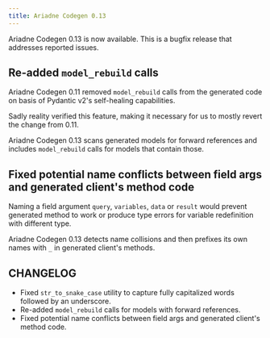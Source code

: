 ```yaml
---
title: Ariadne Codegen 0.13
---
```


Ariadne Codegen 0.13 is now available. This is a bugfix release that addresses reported issues.

<!--truncate-->

## Re-added `model_rebuild` calls

Ariadne Codegen 0.11 removed `model_rebuild` calls from the generated code on basis of Pydantic v2's self-healing capabilities.

Sadly reality verified this feature, making it necessary for us to mostly revert the change from 0.11.

Ariadne Codegen 0.13 scans generated models for forward references and includes `model_rebuild` calls for models that contain those.


## Fixed potential name conflicts between field args and generated client's method code

Naming a field argument `query`, `variables`, `data` or `result` would prevent generated method to work or produce type errors for variable redefinition with different type.

Ariadne Codegen 0.13 detects name collisions and then prefixes its own names with `_` in generated client's methods.


## CHANGELOG

- Fixed `str_to_snake_case` utility to capture fully capitalized words followed by an underscore.
- Re-added `model_rebuild` calls for models with forward references.
- Fixed potential name conflicts between field args and generated client's method code.
